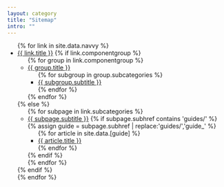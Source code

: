 ```yaml
---
layout: category
title: "Sitemap"
intro: ""
---
```


<nav>
  <div class="ds-sitemap">
    <ul class="ds-sitemap__list ds-sitemap__list--root">
      {% for link in site.data.navvy %}
      <li class="ds-sitemap__list-item ds-sitemap__list-item--root">
        <a class="ds-sitemap__link ds-sitemap__link--root" href="{{ site.baseurl }}{{ link.href }}">{{ link.title }}</a>
        {% if link.componentgroup %}
          <ul class="ds-sitemap__list">
            {% for group in link.componentgroup %}
              <li class="ds-sitemap__list-item">
                <a class="ds-sitemap__link" href="{{ site.baseurl }}{{ link.href }}/#{{ group.title | downcase | replace: ' ', '-' }}">{{ group.title }}</a>
                <ul class="ds-sitemap__list">
                  {% for subgroup in group.subcategories %}
                  <li class="ds-sitemap__list-item">
                    <a class="ds-sitemap__link" href="{{ subgroup.subhref | prepend: site.baseurl }}">
                      <span>{{ subgroup.subtitle }}</span>
                    </a>
                  </li>
                  {% endfor %}
                </ul>
              </li>
            {% endfor %}
          </ul>
        {% else %}
          <ul class="ds-sitemap__list">
            {% for subpage in link.subcategories %}
              <li class="ds-sitemap__list-item">
                <a class="ds-sitemap__link" href="{{ site.baseurl }}{{ subpage.subhref }}">{{ subpage.subtitle }}</a>
                {% if subpage.subhref contains 'guides/' %}
                  {% assign guide = subpage.subhref | replace:'guides/','guide_' %}
                  <ul class="ds-sitemap__list">
                  {% for article in site.data.[guide] %}
                    <li class="ds-sitemap__list-item">
                      <a class="ds-sitemap__link" href="{{ article.href | prepend: site.baseurl }}">
                        {{ article.title }}
                      </a>
                    </li>
                  {% endfor %}
                </ul>
                {% endif %}
              </li>
            {% endfor %}
          </ul>
        {% endif %}
      </li>
      {% endfor %}
    </ul>
  </div>
</nav>
